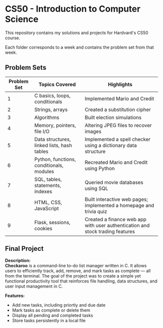 # CS50 - Introduction to Computer Science

This repository contains my solutions and projects for Hardvard's CS50 course. 

Each folder corresponds to a week and contains the problem set from that week. 

## Problem Sets

| Problem Set | Topics Covered | Highlights |
|--------------|----------------|-------------|
| 1 | C basics, loops, conditionals | Implemented Mario and Credit |
| 2 | Strings, arrays | Created a substitution cipher |
| 3 | Algorithms | Built election simulations |
| 4 | Memory, pointers, file I/O | Altering JPEG files to recover images |
| 5 | Data structures, linked lists, hash tables | Implemented a spell checker using a dictionary data structure |
| 6 | Python, functions, conditionals, modules | Recreated Mario and Credit using Python |
| 7 | SQL, tables, statements, indexes | Queried movie databases using SQL |
| 8 | HTML, CSS, JavaScript |  Built interactive web pages; implemented a homepage and trivia quiz |
| 9 | Flask, sessions, cookies | Created a finance web app with user authentication and stock trading features |


## Final Project 
**Description:**  
**Checkaroo** is a command-line to-do list manager written in C. It allows users to efficiently track, add, remove, and mark tasks as complete — all from the terminal. 
The goal of the project was to create a simple yet functional productivity tool that reinforces file handling, data structures, and user input management in C.

**Features:**  
- Add new tasks, including priortiy and due date 
- Mark tasks as complete or delete them  
- Display all pending and completed tasks  
- Store tasks persistently in a local file  

